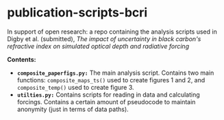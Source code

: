 # publication-scripts-bcri

In support of open research: a repo containing the analysis scripts used in Digby et al. (submitted), *The impact of uncertainty in black carbon's refractive index on simulated optical depth and radiative forcing*

**Contents:**

* **`composite_paperfigs.py:`** The main analysis script.  Contains two main functions: `composite_maps_ts()` used to create figures 1 and 2, and `composite_temp()` used to create figure 3.
* **`utilties.py:`** Contains scripts for reading in data and calculating forcings. Contains a certain amount of pseudocode to maintain anonymity (just in terms of data paths).

  
